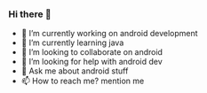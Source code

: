 ### Hi there 👋

- 🔭 I’m currently working on android development
- 🌱 I’m currently learning java
- 👯 I’m looking to collaborate on android
- 🤔 I’m looking for help with android dev
- 💬 Ask me about android stuff
- 📫 How to reach me? mention me
<!--
**ino6962/ino6962** is a ✨ _special_ ✨ repository because its `README.md` (this file) appears on your GitHub profile.

Here are some ideas to get you started:

- 🔭 I’m currently working on ...
- 🌱 I’m currently learning ...
- 👯 I’m looking to collaborate on ...
- 🤔 I’m looking for help with ...
- 💬 Ask me about ...
- 📫 How to reach me: ...
- 😄 Pronouns: ...
- ⚡ Fun fact: ...
-->
